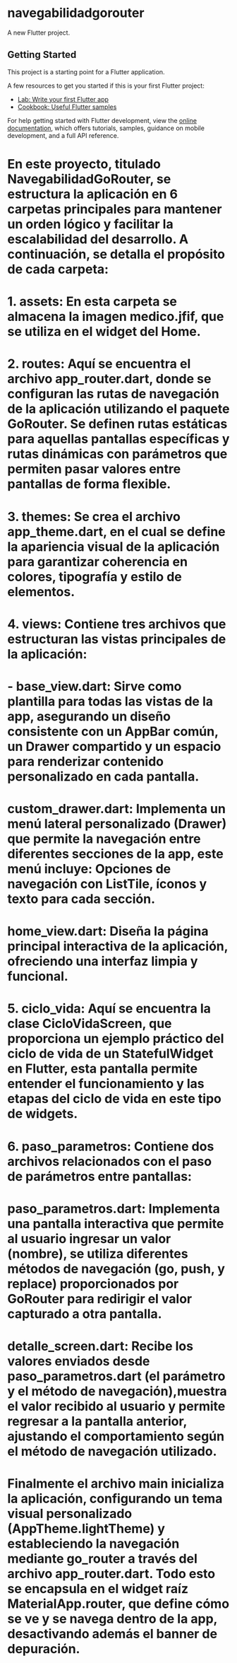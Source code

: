 # navegabilidadgorouter

A new Flutter project.

## Getting Started

This project is a starting point for a Flutter application.

A few resources to get you started if this is your first Flutter project:

- [Lab: Write your first Flutter app](https://docs.flutter.dev/get-started/codelab)
- [Cookbook: Useful Flutter samples](https://docs.flutter.dev/cookbook)

For help getting started with Flutter development, view the
[online documentation](https://docs.flutter.dev/), which offers tutorials,
samples, guidance on mobile development, and a full API reference.

# En este proyecto, titulado NavegabilidadGoRouter, se estructura la aplicación en 6 carpetas principales para mantener un orden lógico y facilitar la escalabilidad del desarrollo. A continuación, se detalla el propósito de cada carpeta:

# 1. assets: En esta carpeta se almacena la imagen medico.jfif, que se utiliza en el widget del Home.

# 2. routes: Aquí se encuentra el archivo app_router.dart, donde se configuran las rutas de navegación de la aplicación utilizando el paquete GoRouter. Se definen rutas estáticas para aquellas pantallas específicas y rutas dinámicas con parámetros que permiten pasar valores entre pantallas de forma flexible.

# 3. themes: Se crea el archivo app_theme.dart, en el cual se define la apariencia visual de la aplicación para garantizar coherencia en colores, tipografía y estilo de elementos.

# 4. views: Contiene tres archivos que estructuran las vistas principales de la aplicación:

# - base_view.dart: Sirve como plantilla para todas las vistas de la app, asegurando un diseño consistente con un AppBar común, un Drawer compartido y un espacio para renderizar contenido personalizado en cada pantalla.

# custom_drawer.dart: Implementa un menú lateral personalizado (Drawer) que permite la navegación entre diferentes secciones de la app, este menú incluye: Opciones de navegación con ListTile, íconos y texto para cada sección.

# home_view.dart: Diseña la página principal interactiva de la aplicación, ofreciendo una interfaz limpia y funcional.

# 5. ciclo_vida: Aquí se encuentra la clase CicloVidaScreen, que proporciona un ejemplo práctico del ciclo de vida de un StatefulWidget en Flutter, esta pantalla permite entender el funcionamiento y las etapas del ciclo de vida en este tipo de widgets.

# 6. paso_parametros: Contiene dos archivos relacionados con el paso de parámetros entre pantallas:

# paso_parametros.dart: Implementa una pantalla interactiva que permite al usuario ingresar un valor (nombre), se utiliza diferentes métodos de navegación (go, push, y replace) proporcionados por GoRouter para redirigir el valor capturado a otra pantalla.

# detalle_screen.dart: Recibe los valores enviados desde paso_parametros.dart (el parámetro y el método de navegación),muestra el valor recibido al usuario y permite regresar a la pantalla anterior, ajustando el comportamiento según el método de navegación utilizado.

# Finalmente el archivo main inicializa la aplicación, configurando un tema visual personalizado (AppTheme.lightTheme) y estableciendo la navegación mediante go_router a través del archivo app_router.dart. Todo esto se encapsula en el widget raíz MaterialApp.router, que define cómo se ve y se navega dentro de la app, desactivando además el banner de depuración.
